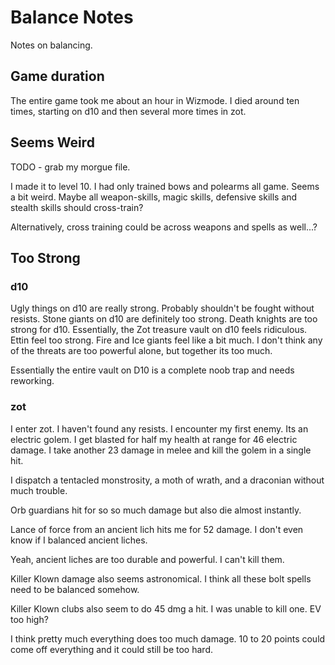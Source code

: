 # Balance Notes

Notes on balancing.

## Game duration

The entire game took me about an hour in Wizmode. I died around ten times, starting on d10 and then several more times in zot.

## Seems Weird

TODO - grab my morgue file.

I made it to level 10. I had only trained bows and polearms all game. Seems a bit weird. Maybe all weapon-skills, magic skills, defensive skills and stealth skills should cross-train?

Alternatively, cross training could be across weapons and spells as well...?

## Too Strong

### d10

Ugly things on d10 are really strong. Probably shouldn't be fought without resists.
Stone giants on d10 are definitely too strong.
Death knights are too strong for d10.
Essentially, the Zot treasure vault on d10 feels ridiculous.
Ettin feel too strong.
Fire and Ice giants feel like a bit much.
I don't think any of the threats are too powerful alone, but together its too much.

Essentially the entire vault on D10 is a complete noob trap and needs reworking.

### zot

I enter zot. I haven't found any resists. I encounter my first enemy. Its an electric golem. I get blasted for half my health at range for 46 electric damage. I take another 23 damage in melee and kill the golem in a single hit.

I dispatch a tentacled monstrosity, a moth of wrath, and a draconian without much trouble.

Orb guardians hit for so so much damage but also die almost instantly.

Lance of force from an ancient lich hits me for 52 damage. I don't even know if I balanced ancient liches.

Yeah, ancient liches are too durable and powerful. I can't kill them.

Killer Klown damage also seems astronomical. I think all these bolt spells need to be balanced somehow.

Killer Klown clubs also seem to do 45 dmg a hit. I was unable to kill one. EV too high?

I think pretty much everything does too much damage. 10 to 20 points could come off everything and it could still be too hard.